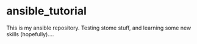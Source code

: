 # ansible_tutorial

This is my ansible repository.  Testing stome stuff, and learning some new skills (hopefully)....
